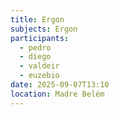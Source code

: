 ```yaml
---
title: Ergon
subjects: Ergon
participants:
  - pedro
  - diego
  - valdeir
  - euzebio
date: 2025-09-07T13:10
location: Madre Belém
---
```


